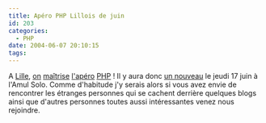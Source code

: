 ```yaml
---
title: Apéro PHP Lillois de juin
id: 203
categories:
  - PHP
date: 2004-06-07 20:10:15
tags:
---
```


A [Lille](http://aperophp.net/apero.php?id=51 "Apéro LILLE, le jeudi 17/04/2003 à 20:00"), [on](http://aperophp.net/apero.php?id=57 "Apéro LILLE, le mercredi 04/06/2003 à 20:00") [maîtrise](http://aperophp.net/apero.php?id=84 "Apéro LILLE, le mercredi 17/12/2003 à 20:00") [l'](http://aperophp.net/apero.php?id=90 "Apéro LILLE, le mercredi 28/01/2004 à 20:00")[apéro](http://aperophp.net/apero.php?id=97 "Apéro LILLE, le jeudi 25/03/2004 à 20:00") [PHP](http://aperophp.net/apero.php?id=100 "Apéro LILLE, le jeudi 22/04/2004 à 20:00")&nbsp;! Il y aura donc [un nouveau](http://aperophp.net/apero.php?id=103 "Apéro LILLE, le jeudi 17/06/2004 à 20:00") le jeudi 17 juin à l'Amul Solo. Comme d'habitude j'y serais alors si vous avez envie de rencontrer les étranges personnes qui se cachent derrière quelques blogs ainsi que d'autres personnes toutes aussi intéressantes venez nous rejoindre.